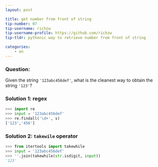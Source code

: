 ```yaml
---
layout: post

title: get number from front of string
tip-number: 07
tip-username: richzw
tip-username-profile: https://github.com/richzw
tip-tldr: pythonic way to retrieve number from front of string

categories:
    - en
---
```


### Question: 

Given the string `'123abc456def'`, what is the cleanest way to obtain the string `'123'`?

### Solution 1: regex

```python
>>> import re
>>> input = '123abc456def'
>>> re.findall('\d+', s)
['123','456']
```

### Solution 2: `takewile` operator

```python
>>> from itertools import takewhile
>>> input = '123abc456def'
>>> ''.join(takewhile(str.isdigit, input))
'123'
```
